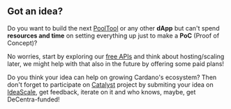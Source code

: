 ## Got an idea?

Do you want to build the next [PoolTool][pooltool] or any other **dApp** but can't spend **resources and time** on setting everything up just to make a **PoC** (Proof of Concept)?

No worries, start by exploring our [free APIs][get-started] and think about hosting/scaling later, we might help with that also in the future by offering some paid plans!

Do you think your idea can help on growing Cardano's ecosystem? Then don't forget to participate on [Catalyst][catalyst] project by submiting your idea on [IdeaScale][ideascale], get feedback, iterate on it and who knows, maybe, get DeCentra-funded!

[pooltool]: https://pooltool.io/
[adapools]: https://adapools.org/
[catalyst]: https://iohk.io/en/blog/posts/2020/09/10/project-catalyst-voltaire-bring-power-to-the-people/
[ideascale]: https://cardano.ideascale.com/a/home
[get-started]: endpoints
